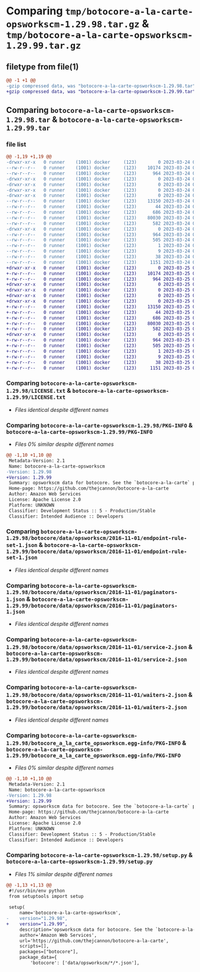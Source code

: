 # Comparing `tmp/botocore-a-la-carte-opsworkscm-1.29.98.tar.gz` & `tmp/botocore-a-la-carte-opsworkscm-1.29.99.tar.gz`

## filetype from file(1)

```diff
@@ -1 +1 @@
-gzip compressed data, was "botocore-a-la-carte-opsworkscm-1.29.98.tar", last modified: Fri Mar 24 01:24:30 2023, max compression
+gzip compressed data, was "botocore-a-la-carte-opsworkscm-1.29.99.tar", last modified: Sat Mar 25 01:22:55 2023, max compression
```

## Comparing `botocore-a-la-carte-opsworkscm-1.29.98.tar` & `botocore-a-la-carte-opsworkscm-1.29.99.tar`

### file list

```diff
@@ -1,19 +1,19 @@
-drwxr-xr-x   0 runner    (1001) docker     (123)        0 2023-03-24 01:24:30.354049 botocore-a-la-carte-opsworkscm-1.29.98/
--rw-r--r--   0 runner    (1001) docker     (123)    10174 2023-03-24 01:24:30.000000 botocore-a-la-carte-opsworkscm-1.29.98/LICENSE.txt
--rw-r--r--   0 runner    (1001) docker     (123)      964 2023-03-24 01:24:30.354049 botocore-a-la-carte-opsworkscm-1.29.98/PKG-INFO
-drwxr-xr-x   0 runner    (1001) docker     (123)        0 2023-03-24 01:24:30.354049 botocore-a-la-carte-opsworkscm-1.29.98/botocore/
-drwxr-xr-x   0 runner    (1001) docker     (123)        0 2023-03-24 01:24:30.354049 botocore-a-la-carte-opsworkscm-1.29.98/botocore/data/
-drwxr-xr-x   0 runner    (1001) docker     (123)        0 2023-03-24 01:24:30.354049 botocore-a-la-carte-opsworkscm-1.29.98/botocore/data/opsworkscm/
-drwxr-xr-x   0 runner    (1001) docker     (123)        0 2023-03-24 01:24:30.354049 botocore-a-la-carte-opsworkscm-1.29.98/botocore/data/opsworkscm/2016-11-01/
--rw-r--r--   0 runner    (1001) docker     (123)    13150 2023-03-24 01:23:57.000000 botocore-a-la-carte-opsworkscm-1.29.98/botocore/data/opsworkscm/2016-11-01/endpoint-rule-set-1.json
--rw-r--r--   0 runner    (1001) docker     (123)       44 2023-03-24 01:23:57.000000 botocore-a-la-carte-opsworkscm-1.29.98/botocore/data/opsworkscm/2016-11-01/examples-1.json
--rw-r--r--   0 runner    (1001) docker     (123)      686 2023-03-24 01:23:57.000000 botocore-a-la-carte-opsworkscm-1.29.98/botocore/data/opsworkscm/2016-11-01/paginators-1.json
--rw-r--r--   0 runner    (1001) docker     (123)    80030 2023-03-24 01:23:57.000000 botocore-a-la-carte-opsworkscm-1.29.98/botocore/data/opsworkscm/2016-11-01/service-2.json
--rw-r--r--   0 runner    (1001) docker     (123)      582 2023-03-24 01:23:57.000000 botocore-a-la-carte-opsworkscm-1.29.98/botocore/data/opsworkscm/2016-11-01/waiters-2.json
-drwxr-xr-x   0 runner    (1001) docker     (123)        0 2023-03-24 01:24:30.354049 botocore-a-la-carte-opsworkscm-1.29.98/botocore_a_la_carte_opsworkscm.egg-info/
--rw-r--r--   0 runner    (1001) docker     (123)      964 2023-03-24 01:24:30.000000 botocore-a-la-carte-opsworkscm-1.29.98/botocore_a_la_carte_opsworkscm.egg-info/PKG-INFO
--rw-r--r--   0 runner    (1001) docker     (123)      505 2023-03-24 01:24:30.000000 botocore-a-la-carte-opsworkscm-1.29.98/botocore_a_la_carte_opsworkscm.egg-info/SOURCES.txt
--rw-r--r--   0 runner    (1001) docker     (123)        1 2023-03-24 01:24:30.000000 botocore-a-la-carte-opsworkscm-1.29.98/botocore_a_la_carte_opsworkscm.egg-info/dependency_links.txt
--rw-r--r--   0 runner    (1001) docker     (123)        9 2023-03-24 01:24:30.000000 botocore-a-la-carte-opsworkscm-1.29.98/botocore_a_la_carte_opsworkscm.egg-info/top_level.txt
--rw-r--r--   0 runner    (1001) docker     (123)       38 2023-03-24 01:24:30.354049 botocore-a-la-carte-opsworkscm-1.29.98/setup.cfg
--rw-r--r--   0 runner    (1001) docker     (123)     1151 2023-03-24 01:24:30.000000 botocore-a-la-carte-opsworkscm-1.29.98/setup.py
+drwxr-xr-x   0 runner    (1001) docker     (123)        0 2023-03-25 01:22:55.444323 botocore-a-la-carte-opsworkscm-1.29.99/
+-rw-r--r--   0 runner    (1001) docker     (123)    10174 2023-03-25 01:22:55.000000 botocore-a-la-carte-opsworkscm-1.29.99/LICENSE.txt
+-rw-r--r--   0 runner    (1001) docker     (123)      964 2023-03-25 01:22:55.444323 botocore-a-la-carte-opsworkscm-1.29.99/PKG-INFO
+drwxr-xr-x   0 runner    (1001) docker     (123)        0 2023-03-25 01:22:55.444323 botocore-a-la-carte-opsworkscm-1.29.99/botocore/
+drwxr-xr-x   0 runner    (1001) docker     (123)        0 2023-03-25 01:22:55.444323 botocore-a-la-carte-opsworkscm-1.29.99/botocore/data/
+drwxr-xr-x   0 runner    (1001) docker     (123)        0 2023-03-25 01:22:55.444323 botocore-a-la-carte-opsworkscm-1.29.99/botocore/data/opsworkscm/
+drwxr-xr-x   0 runner    (1001) docker     (123)        0 2023-03-25 01:22:55.444323 botocore-a-la-carte-opsworkscm-1.29.99/botocore/data/opsworkscm/2016-11-01/
+-rw-r--r--   0 runner    (1001) docker     (123)    13150 2023-03-25 01:22:12.000000 botocore-a-la-carte-opsworkscm-1.29.99/botocore/data/opsworkscm/2016-11-01/endpoint-rule-set-1.json
+-rw-r--r--   0 runner    (1001) docker     (123)       44 2023-03-25 01:22:12.000000 botocore-a-la-carte-opsworkscm-1.29.99/botocore/data/opsworkscm/2016-11-01/examples-1.json
+-rw-r--r--   0 runner    (1001) docker     (123)      686 2023-03-25 01:22:12.000000 botocore-a-la-carte-opsworkscm-1.29.99/botocore/data/opsworkscm/2016-11-01/paginators-1.json
+-rw-r--r--   0 runner    (1001) docker     (123)    80030 2023-03-25 01:22:12.000000 botocore-a-la-carte-opsworkscm-1.29.99/botocore/data/opsworkscm/2016-11-01/service-2.json
+-rw-r--r--   0 runner    (1001) docker     (123)      582 2023-03-25 01:22:12.000000 botocore-a-la-carte-opsworkscm-1.29.99/botocore/data/opsworkscm/2016-11-01/waiters-2.json
+drwxr-xr-x   0 runner    (1001) docker     (123)        0 2023-03-25 01:22:55.444323 botocore-a-la-carte-opsworkscm-1.29.99/botocore_a_la_carte_opsworkscm.egg-info/
+-rw-r--r--   0 runner    (1001) docker     (123)      964 2023-03-25 01:22:55.000000 botocore-a-la-carte-opsworkscm-1.29.99/botocore_a_la_carte_opsworkscm.egg-info/PKG-INFO
+-rw-r--r--   0 runner    (1001) docker     (123)      505 2023-03-25 01:22:55.000000 botocore-a-la-carte-opsworkscm-1.29.99/botocore_a_la_carte_opsworkscm.egg-info/SOURCES.txt
+-rw-r--r--   0 runner    (1001) docker     (123)        1 2023-03-25 01:22:55.000000 botocore-a-la-carte-opsworkscm-1.29.99/botocore_a_la_carte_opsworkscm.egg-info/dependency_links.txt
+-rw-r--r--   0 runner    (1001) docker     (123)        9 2023-03-25 01:22:55.000000 botocore-a-la-carte-opsworkscm-1.29.99/botocore_a_la_carte_opsworkscm.egg-info/top_level.txt
+-rw-r--r--   0 runner    (1001) docker     (123)       38 2023-03-25 01:22:55.444323 botocore-a-la-carte-opsworkscm-1.29.99/setup.cfg
+-rw-r--r--   0 runner    (1001) docker     (123)     1151 2023-03-25 01:22:55.000000 botocore-a-la-carte-opsworkscm-1.29.99/setup.py
```

### Comparing `botocore-a-la-carte-opsworkscm-1.29.98/LICENSE.txt` & `botocore-a-la-carte-opsworkscm-1.29.99/LICENSE.txt`

 * *Files identical despite different names*

### Comparing `botocore-a-la-carte-opsworkscm-1.29.98/PKG-INFO` & `botocore-a-la-carte-opsworkscm-1.29.99/PKG-INFO`

 * *Files 0% similar despite different names*

```diff
@@ -1,10 +1,10 @@
 Metadata-Version: 2.1
 Name: botocore-a-la-carte-opsworkscm
-Version: 1.29.98
+Version: 1.29.99
 Summary: opsworkscm data for botocore. See the `botocore-a-la-carte` package for more info.
 Home-page: https://github.com/thejcannon/botocore-a-la-carte
 Author: Amazon Web Services
 License: Apache License 2.0
 Platform: UNKNOWN
 Classifier: Development Status :: 5 - Production/Stable
 Classifier: Intended Audience :: Developers
```

### Comparing `botocore-a-la-carte-opsworkscm-1.29.98/botocore/data/opsworkscm/2016-11-01/endpoint-rule-set-1.json` & `botocore-a-la-carte-opsworkscm-1.29.99/botocore/data/opsworkscm/2016-11-01/endpoint-rule-set-1.json`

 * *Files identical despite different names*

### Comparing `botocore-a-la-carte-opsworkscm-1.29.98/botocore/data/opsworkscm/2016-11-01/paginators-1.json` & `botocore-a-la-carte-opsworkscm-1.29.99/botocore/data/opsworkscm/2016-11-01/paginators-1.json`

 * *Files identical despite different names*

### Comparing `botocore-a-la-carte-opsworkscm-1.29.98/botocore/data/opsworkscm/2016-11-01/service-2.json` & `botocore-a-la-carte-opsworkscm-1.29.99/botocore/data/opsworkscm/2016-11-01/service-2.json`

 * *Files identical despite different names*

### Comparing `botocore-a-la-carte-opsworkscm-1.29.98/botocore/data/opsworkscm/2016-11-01/waiters-2.json` & `botocore-a-la-carte-opsworkscm-1.29.99/botocore/data/opsworkscm/2016-11-01/waiters-2.json`

 * *Files identical despite different names*

### Comparing `botocore-a-la-carte-opsworkscm-1.29.98/botocore_a_la_carte_opsworkscm.egg-info/PKG-INFO` & `botocore-a-la-carte-opsworkscm-1.29.99/botocore_a_la_carte_opsworkscm.egg-info/PKG-INFO`

 * *Files 0% similar despite different names*

```diff
@@ -1,10 +1,10 @@
 Metadata-Version: 2.1
 Name: botocore-a-la-carte-opsworkscm
-Version: 1.29.98
+Version: 1.29.99
 Summary: opsworkscm data for botocore. See the `botocore-a-la-carte` package for more info.
 Home-page: https://github.com/thejcannon/botocore-a-la-carte
 Author: Amazon Web Services
 License: Apache License 2.0
 Platform: UNKNOWN
 Classifier: Development Status :: 5 - Production/Stable
 Classifier: Intended Audience :: Developers
```

### Comparing `botocore-a-la-carte-opsworkscm-1.29.98/setup.py` & `botocore-a-la-carte-opsworkscm-1.29.99/setup.py`

 * *Files 1% similar despite different names*

```diff
@@ -1,13 +1,13 @@
 #!/usr/bin/env python
 from setuptools import setup
 
 setup(
     name='botocore-a-la-carte-opsworkscm',
-    version="1.29.98",
+    version="1.29.99",
     description='opsworkscm data for botocore. See the `botocore-a-la-carte` package for more info.',
     author='Amazon Web Services',
     url='https://github.com/thejcannon/botocore-a-la-carte',
     scripts=[],
     packages=["botocore"],
     package_data={
         'botocore': ['data/opsworkscm/*/*.json'],
```

